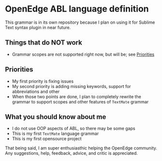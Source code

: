 # OpenEdge ABL language definition
This grammar is in its own repository because I plan on using it for Sublime Text syntax plugin in near future.

## Things that do NOT work
- Grammar scopes are not supported right now, but will be; see [Priorities](#priorities)

## Priorities
- My first priority is fixing issues
- My second priority is adding missing keywords, support for abbreviations and other
- When those two points are done, I plan to completely rewrite the grammar to support scopes and other features of `TextMate` grammar

## What you should know about me
- I do not use OOP aspects of ABL, so there may be some gaps
- This is my first `TextMate` language grammar
- This is my first opensource project

That being said, I am super enthusiasthic helping the OpenEdge community. Any suggestions, help, feedback, advice, and critic is appreciated.
